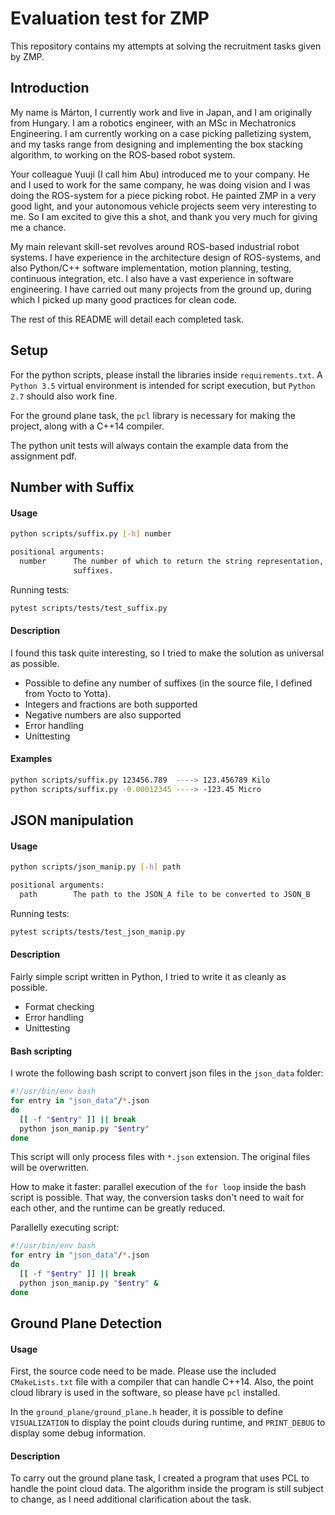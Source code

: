 # Evaluation test for ZMP

This repository contains my attempts at solving the recruitment tasks given by ZMP.

## Introduction

My name is Márton, I currently work and live in Japan, and I am originally from Hungary.
I am a robotics engineer, with an MSc in Mechatronics Engineering.
I am currently working on a case picking palletizing system,
and my tasks range from designing and implementing the box stacking algorithm,
to working on the ROS-based robot system.

Your colleague Yuuji (I call him Abu) introduced me to your company.
He and I used to work for the same company, he was doing vision and I was doing the ROS-system for a piece picking robot.
He painted ZMP in a very good light, and your autonomous vehicle projects seem very interesting to me.
So I am excited to give this a shot, and thank you very much for giving me a chance.

My main relevant skill-set revolves around ROS-based industrial robot systems.
I have experience in the architecture design of ROS-systems,
and also Python/C++ software implementation, motion planning, testing, continuous integration, etc.
I also have a vast experience in software engineering.
I have carried out many projects from the ground up,
during which I picked up many good practices for clean code.

The rest of this README will detail each completed task.

## Setup

For the python scripts, please install the libraries inside `requirements.txt`.
A `Python 3.5` virtual environment is intended for script execution, but `Python 2.7` should also work fine.

For the ground plane task, the `pcl` library is necessary for making the project,
along with a C++14 compiler.

The python unit tests will always contain the example data from the assignment pdf.

## Number with Suffix

#### Usage
```bash
python scripts/suffix.py [-h] number

positional arguments:
  number      The number of which to return the string representation, using
              suffixes.
```

Running tests:
```bash
pytest scripts/tests/test_suffix.py
```

#### Description

I found this task quite interesting, so I tried to make the solution as universal as possible.
* Possible to define any number of suffixes (in the source file, I defined from Yocto to Yotta).
* Integers and fractions are both supported
* Negative numbers are also supported
* Error handling
* Unittesting

#### Examples
```bash
python scripts/suffix.py 123456.789  ----> 123.456789 Kilo
python scripts/suffix.py -0.00012345 ----> -123.45 Micro
```

## JSON manipulation

#### Usage
```bash
python scripts/json_manip.py [-h] path

positional arguments:
  path        The path to the JSON_A file to be converted to JSON_B
```

Running tests:
```bash
pytest scripts/tests/test_json_manip.py
```

#### Description

Fairly simple script written in Python, I tried to write it as cleanly as possible.
* Format checking
* Error handling
* Unittesting

#### Bash scripting

I wrote the following bash script to convert json files in the `json_data` folder:

```bash
#!/usr/bin/env bash
for entry in "json_data"/*.json
do
  [[ -f "$entry" ]] || break
  python json_manip.py "$entry"
done
```

This script will only process files with `*.json` extension.
The original files will be overwritten.

How to make it faster: parallel execution of the `for loop` inside the bash script is possible.
That way, the conversion tasks don't need to wait for each other, and the runtime can be greatly reduced.

Parallelly executing script:
```bash
#!/usr/bin/env bash
for entry in "json_data"/*.json
do
  [[ -f "$entry" ]] || break
  python json_manip.py "$entry" &
done
```

## Ground Plane Detection

#### Usage

First, the source code need to be made.
Please use the included `CMakeLists.txt` file with a compiler that can handle C++14.
Also, the point cloud library is used in the software, so please have `pcl` installed.

In the `ground_plane/ground_plane.h` header, it is possible to define `VISUALIZATION` to display the point clouds during runtime, and `PRINT_DEBUG` to display some debug information.

#### Description

To carry out the ground plane task, I created a program that uses PCL to handle the point cloud data.
The algorithm inside the program is still subject to change, as I need additional clarification about the task.
